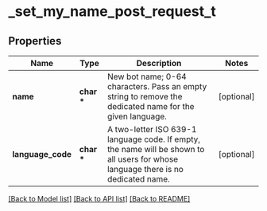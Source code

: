 # _set_my_name_post_request_t

## Properties
Name | Type | Description | Notes
------------ | ------------- | ------------- | -------------
**name** | **char \*** | New bot name; 0-64 characters. Pass an empty string to remove the dedicated name for the given language. | [optional] 
**language_code** | **char \*** | A two-letter ISO 639-1 language code. If empty, the name will be shown to all users for whose language there is no dedicated name. | [optional] 

[[Back to Model list]](../README.md#documentation-for-models) [[Back to API list]](../README.md#documentation-for-api-endpoints) [[Back to README]](../README.md)


